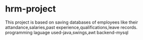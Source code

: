 # hrm-project
This project is based on saving databases of employees like their attandance,salaries,past experience,qualifications,leave records.
programming laguage used-java,swings,awt
backend-mysql

